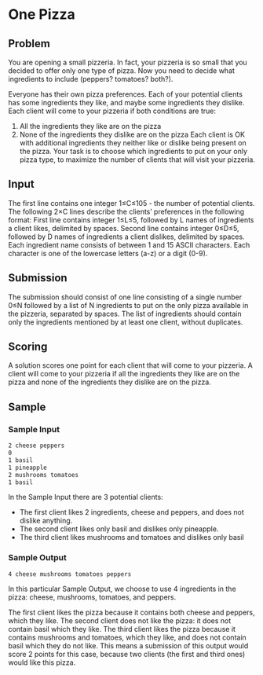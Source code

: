 # One Pizza
## Problem
 
You are opening a small pizzeria. In fact, your pizzeria is so small that you decided to offer only one type of pizza. Now you need to decide what ingredients to include (peppers? tomatoes? both?).

Everyone has their own pizza preferences. Each of your potential clients has some ingredients they like, and maybe some ingredients they dislike. Each client will come to your pizzeria if both conditions are true:

1. All the ingredients they like are on the pizza
2. None of the ingredients they dislike are on the pizza
Each client is OK with additional ingredients they neither like or dislike being present on the pizza. Your task is to choose which ingredients to put on your only pizza type, to maximize the number of clients that will visit your pizzeria.

## Input
The first line contains one integer 1≤C≤105 - the number of potential clients.
The following 2×C lines describe the clients’ preferences in the following format:
First line contains integer 1≤L≤5, followed by L names of ingredients a client likes, delimited by spaces.
Second line contains integer 0≤D≤5, followed by D names of ingredients a client dislikes, delimited by spaces.
Each ingredient name consists of between 1 and 15 ASCII characters. Each character is one of the lowercase letters (a-z) or a digit (0-9).

## Submission
The submission should consist of one line consisting of a single number 0≤N followed by a list of N ingredients to put on the only pizza available in the pizzeria, separated by spaces. The list of ingredients should contain only the ingredients mentioned by at least one client, without duplicates.

## Scoring
A solution scores one point for each client that will come to your pizzeria. A client will come to your pizzeria if all the ingredients they like are on the pizza and none of the ingredients they dislike are on the pizza.

## Sample
### Sample Input
```3
2 cheese peppers
0
1 basil
1 pineapple
2 mushrooms tomatoes
1 basil
```

In the Sample Input there are 3 potential clients:

- The first client likes 2 ingredients, cheese and peppers, and does not dislike anything.
- The second client likes only basil and dislikes only pineapple.
- The third client likes mushrooms and tomatoes and dislikes only basil

### Sample Output
```
4 cheese mushrooms tomatoes peppers
```

In this particular Sample Output, we choose to use 4 ingredients in the pizza: cheese, mushrooms, tomatoes, and peppers.


The first client likes the pizza because it contains both cheese and peppers, which they like.
The second client does not like the pizza: it does not contain basil which they like.
The third client likes the pizza because it contains mushrooms and tomatoes, which they like, and does not contain basil which they do not like.
This means a submission of this output would score 2 points for this case, because two clients (the first and third ones) would like this pizza.
